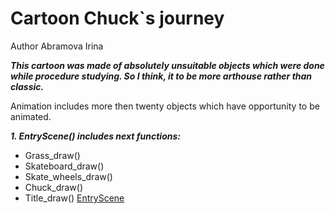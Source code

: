 # Cartoon Chuck`s journey
Author Abramova Irina

***This cartoon was made of absolutely unsuitable objects which were done while procedure studying.
So I think, it to be more arthouse rather than classic.***


Animation includes more then twenty objects which have opportunity to be animated.

***1. EntryScene() includes next functions:***
- Grass_draw()
- Skateboard_draw()
- Skate_wheels_draw()
- Chuck_draw()
- Title_draw()
[EntryScene](https://github.com/AbraCobra/feed-bag/blob/main/Entryscene.png)
